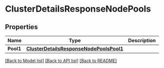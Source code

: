 # ClusterDetailsResponseNodePools

## Properties
Name | Type | Description | Notes
------------ | ------------- | ------------- | -------------
**Pool1** | [**ClusterDetailsResponseNodePoolsPool1**](ClusterDetailsResponse_nodePools_pool1.md) |  | [optional] 

[[Back to Model list]](../README.md#documentation-for-models) [[Back to API list]](../README.md#documentation-for-api-endpoints) [[Back to README]](../README.md)


